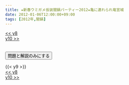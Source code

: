 ```yaml
---
title: ★新春ウミガメ仮装闇鍋パーティー2012★亀に連れられ竜宮城
date: 2012-01-06T12:00:00+09:00
tags: [2012年,闇鍋]
---
```

<div class="th_left"><a href="../y8"><< y8</a></div>
<div class="th_right"><a href="../y10">y10 >></a></div>
<br><br>
<script src="../../js/cupsoup.js"></script>
<form>
<input type="button" value="問題と解説のみにする" onClick="toggleCupsoup()">
</form>
{{< y9 >}}
<div class="th_left"><a href="../y8"><< y8</a></div>
<div class="th_right"><a href="../y10">y10 >></a></div>